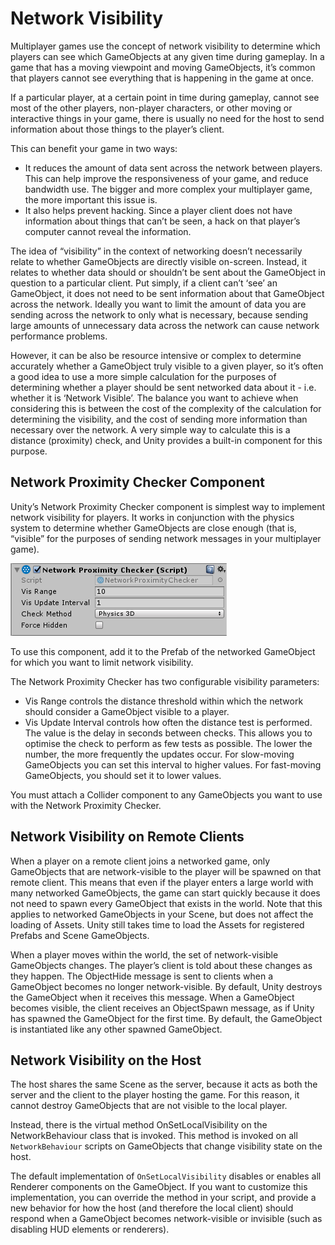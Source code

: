 # Network Visibility

Multiplayer games use the concept of network visibility to determine which players can see which GameObjects at any given time during gameplay. In a game that has a moving viewpoint and moving GameObjects, it’s common that players cannot see everything that is happening in the game at once.

If a particular player, at a certain point in time during gameplay, cannot see most of the other players, non-player characters, or other moving or interactive things in your game, there is usually no need for the host to send information about those things to the player’s client.

This can benefit your game in two ways:

-   It reduces the amount of data sent across the network between players. This can help improve the responsiveness of your game, and reduce bandwidth use. The bigger and more complex your multiplayer game, the more important this issue is.
-   It also helps prevent hacking. Since a player client does not have information about things that can’t be seen, a hack on that player’s computer cannot reveal the information.

The idea of “visibility” in the context of networking doesn’t necessarily relate to whether GameObjects are directly visible on-screen. Instead, it relates to whether data should or shouldn’t be sent about the GameObject in question to a particular client. Put simply, if a client can’t ‘see’ an GameObject, it does not need to be sent information about that GameObject across the network. Ideally you want to limit the amount of data you are sending across the network to only what is necessary, because sending large amounts of unnecessary data across the network can cause network performance problems.

However, it can be also be resource intensive or complex to determine accurately whether a GameObject truly visible to a given player, so it’s often a good idea to use a more simple calculation for the purposes of determining whether a player should be sent networked data about it - i.e. whether it is ‘Network Visible’. The balance you want to achieve when considering this is between the cost of the complexity of the calculation for determining the visibility, and the cost of sending more information than necessary over the network. A very simple way to calculate this is a distance (proximity) check, and Unity provides a built-in component for this purpose.

## Network Proximity Checker Component

Unity’s Network Proximity Checker component is simplest way to implement network visibility for players. It works in conjunction with the physics system to determine whether GameObjects are close enough (that is, “visible” for the purposes of sending network messages in your multiplayer game).

![The Network Proximity Checker component](NetworkProximityCheck.png)

To use this component, add it to the Prefab of the networked GameObject for which you want to limit network visibility.

The Network Proximity Checker has two configurable visibility parameters:

-   Vis Range controls the distance threshold within which the network should consider a GameObject visible to a player.
-   Vis Update Interval controls how often the distance test is performed. The value is the delay in seconds between checks. This allows you to optimise the check to perform as few tests as possible. The lower the number, the more frequently the updates occur. For slow-moving GameObjects you can set this interval to higher values. For fast-moving GameObjects, you should set it to lower values.

You must attach a Collider component to any GameObjects you want to use with the Network Proximity Checker.

## Network Visibility on Remote Clients

When a player on a remote client joins a networked game, only GameObjects that are network-visible to the player will be spawned on that remote client. This means that even if the player enters a large world with many networked GameObjects, the game can start quickly because it does not need to spawn every GameObject that exists in the world. Note that this applies to networked GameObjects in your Scene, but does not affect the loading of Assets. Unity still takes time to load the Assets for registered Prefabs and Scene GameObjects.

When a player moves within the world, the set of network-visible GameObjects changes. The player’s client is told about these changes as they happen. The ObjectHide message is sent to clients when a GameObject becomes no longer network-visible. By default, Unity destroys the GameObject when it receives this message. When a GameObject becomes visible, the client receives an ObjectSpawn message, as if Unity has spawned the GameObject for the first time. By default, the GameObject is instantiated like any other spawned GameObject.

## Network Visibility on the Host

The host shares the same Scene as the server, because it acts as both the server and the client to the player hosting the game. For this reason, it cannot destroy GameObjects that are not visible to the local player.

Instead, there is the virtual method OnSetLocalVisibility on the NetworkBehaviour class that is invoked. This method is invoked on all `NetworkBehaviour` scripts on GameObjects that change visibility state on the host.

The default implementation of `OnSetLocalVisibility` disables or enables all Renderer components on the GameObject. If you want to customize this implementation, you can override the method in your script, and provide a new behavior for how the host (and therefore the local client) should respond when a GameObject becomes network-visible or invisible (such as disabling HUD elements or renderers).
